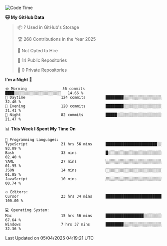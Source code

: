 <!--START_SECTION:waka-->
![Code Time](http://img.shields.io/badge/Code%20Time-6%2C857%20hrs%2046%20mins-blue)

**🐱 My GitHub Data** 

> 📦 ? Used in GitHub's Storage 
 > 
> 🏆 268 Contributions in the Year 2025
 > 
> 🚫 Not Opted to Hire
 > 
> 📜 14 Public Repositories 
 > 
> 🔑 0 Private Repositories 
 > 
**I'm a Night 🦉** 

```text
🌞 Morning                56 commits          ████░░░░░░░░░░░░░░░░░░░░░   14.66 % 
🌆 Daytime                124 commits         ████████░░░░░░░░░░░░░░░░░   32.46 % 
🌃 Evening                120 commits         ████████░░░░░░░░░░░░░░░░░   31.41 % 
🌙 Night                  82 commits          █████░░░░░░░░░░░░░░░░░░░░   21.47 % 
```


📊 **This Week I Spent My Time On** 

```text
💬 Programming Languages: 
TypeScript               21 hrs 56 mins      ███████████████████████░░   93.09 % 
Bash                     33 mins             █░░░░░░░░░░░░░░░░░░░░░░░░   02.40 % 
YAML                     27 mins             ░░░░░░░░░░░░░░░░░░░░░░░░░   01.95 % 
JSON                     14 mins             ░░░░░░░░░░░░░░░░░░░░░░░░░   01.05 % 
JavaScript               10 mins             ░░░░░░░░░░░░░░░░░░░░░░░░░   00.74 % 

🔥 Editors: 
Cursor                   23 hrs 34 mins      █████████████████████████   100.00 % 

💻 Operating System: 
Mac                      15 hrs 56 mins      █████████████████░░░░░░░░   67.64 % 
Windows                  7 hrs 37 mins       ████████░░░░░░░░░░░░░░░░░   32.36 % 
```


 Last Updated on 05/04/2025 04:19:21 UTC
<!--END_SECTION:waka-->

